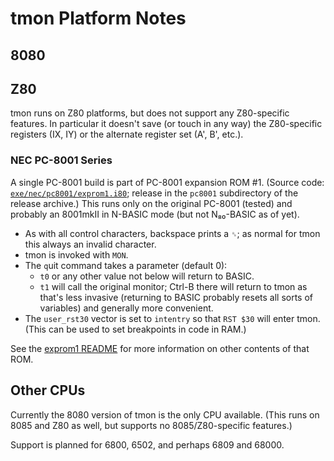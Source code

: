 tmon Platform Notes
===================

8080
----


Z80
---

tmon runs on Z80 platforms, but does not support any Z80-specific features.
In particular it doesn't save (or touch in any way) the Z80-specific
registers (IX, IY) or the alternate register set (A', B', etc.).

### NEC PC-8001 Series

A single PC-8001 build is part of PC-8001 expansion ROM #1. (Source code:
[`exe/nec/pc8001/exprom1.i80`]; release in the `pc8001` subdirectory of the
release archive.) This runs only on the original PC-8001 (tested) and
probably an 8001mkII in N-BASIC mode (but not N₈₀-BASIC as of yet).

- As with all control characters, backspace prints a `␈`; as normal for
  tmon this always an invalid character.
- tmon is invoked with `MON`.
- The `q`uit command takes a parameter (default 0):
  - `t0` or any other value not below will return to BASIC.
  - `t1` will call the original monitor; Ctrl-B there will return to tmon
    as that's less invasive (returning to BASIC probably resets all sorts
    of variables) and generally more convenient.
- The `user_rst30` vector is set to `intentry` so that `RST $30` will enter
  tmon. (This can be used to set breakpoints in code in RAM.)

See the [exprom1 README][exprom1-rm] for more information on other contents
of that ROM.


Other CPUs
----------

Currently the 8080 version of tmon is the only CPU available. (This runs
on 8085 and Z80 as well, but supports no 8085/Z80-specific features.)

Support is planned for 6800, 6502, and perhaps 6809 and 68000.



<!-------------------------------------------------------------------->
[`exe/nec/pc8001/exprom1.i80`]: https://github.com/0cjs/8bitdev/blob/main/exe/nec/pc8001/exprom1.i80
[exprom1-rm]: https://github.com/0cjs/8bitdev/blob/main/exe/nec/pc8001/README.md
